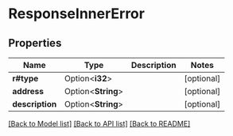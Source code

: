# ResponseInnerError

## Properties

Name | Type | Description | Notes
------------ | ------------- | ------------- | -------------
**r#type** | Option<**i32**> |  | [optional]
**address** | Option<**String**> |  | [optional]
**description** | Option<**String**> |  | [optional]

[[Back to Model list]](../README.md#documentation-for-models) [[Back to API list]](../README.md#documentation-for-api-endpoints) [[Back to README]](../README.md)


